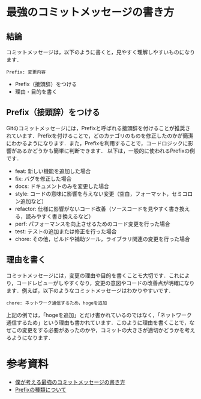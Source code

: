 # 最強のコミットメッセージの書き方

## 結論

コミットメッセージは，以下のように書くと，見やすく理解しやすいものになります．
```
Prefix: 変更内容
```
- Prefix（接頭辞）をつける
- 理由・目的を書く


## Prefix（接頭辞）をつける

Gitのコミットメッセージには，Prefixと呼ばれる接頭辞を付けることが推奨されています．Prefixを付けることで，どのカテゴリのものを修正したのかが簡潔にわかるようになります．また，Prefixを利用することで，コードロジックに影響があるかどうかも簡単に判断できます．
以下は，一般的に使われるPrefixの例です．
- feat: 新しい機能を追加した場合
- fix: バグを修正した場合
- docs: ドキュメントのみを変更した場合
- style: コードの意味に影響を与えない変更（空白，フォーマット，セミコロン追加など）
- refactor: 仕様に影響がないコード改善（ソースコードを見やすく書き換える，読みやすく書き換えるなど）
- perf: パフォーマンスを向上させるためのコード変更を行った場合
- test: テストの追加または修正を行った場合
- chore: その他，ビルドや補助ツール，ライブラリ関連の変更を行った場合


## 理由を書く

コミットメッセージには，変更の理由や目的を書くことモ大切です．これにより，コードレビューがしやすくなり，変更の意図やコードの改善点が明確になります．例えば，以下のようなコミットメッセージはわかりやすいです．
```
chore: ネットワーク通信するため，hogeを追加
```
上記の例では，「hogeを追加」とだけ書かれているのではなく，「ネットワーク通信するため」という理由も書かれています．このように理由を書くことで，なぜこの変更をする必要があったのかや，コミットの大きさが適切かどうかを考えるようになります．


# 参考資料
- [僕が考える最強のコミットメッセージの書き方](https://qiita.com/konatsu_p/items/dfe199ebe3a7d2010b3e)
- [Prefixの種類について](https://github.com/angular/angular.js/blob/master/DEVELOPERS.md#:~:text=Git%20Commit%20Guidelines)
